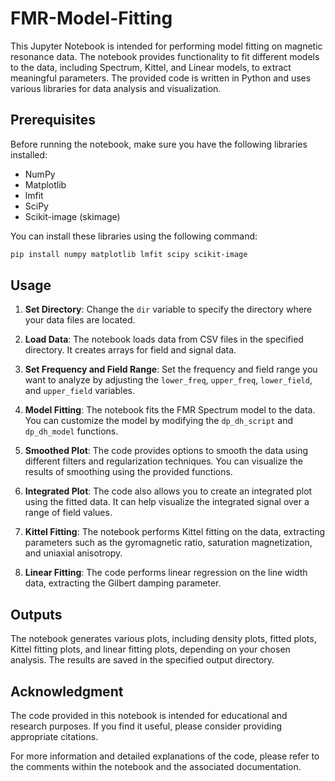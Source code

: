 # FMR-Model-Fitting

This Jupyter Notebook is intended for performing model fitting on magnetic resonance data. The notebook provides functionality to fit different models to the data, including Spectrum, Kittel, and Linear models, to extract meaningful parameters. The provided code is written in Python and uses various libraries for data analysis and visualization.

## Prerequisites

Before running the notebook, make sure you have the following libraries installed:

- NumPy
- Matplotlib
- lmfit
- SciPy
- Scikit-image (skimage)

You can install these libraries using the following command:

```bash
pip install numpy matplotlib lmfit scipy scikit-image
```

## Usage

1. **Set Directory**: Change the `dir` variable to specify the directory where your data files are located.

2. **Load Data**: The notebook loads data from CSV files in the specified directory. It creates arrays for field and signal data.

3. **Set Frequency and Field Range**: Set the frequency and field range you want to analyze by adjusting the `lower_freq`, `upper_freq`, `lower_field`, and `upper_field` variables.

4. **Model Fitting**: The notebook fits the FMR Spectrum model to the data. You can customize the model by modifying the `dp_dh_script` and `dp_dh_model` functions.

5. **Smoothed Plot**: The code provides options to smooth the data using different filters and regularization techniques. You can visualize the results of smoothing using the provided functions.

6. **Integrated Plot**: The code also allows you to create an integrated plot using the fitted data. It can help visualize the integrated signal over a range of field values.

7. **Kittel Fitting**: The notebook performs Kittel fitting on the data, extracting parameters such as the gyromagnetic ratio, saturation magnetization, and uniaxial anisotropy.

8. **Linear Fitting**: The code performs linear regression on the line width data, extracting the Gilbert damping parameter.

## Outputs

The notebook generates various plots, including density plots, fitted plots, Kittel fitting plots, and linear fitting plots, depending on your chosen analysis. The results are saved in the specified output directory.

## Acknowledgment

The code provided in this notebook is intended for educational and research purposes. If you find it useful, please consider providing appropriate citations.

For more information and detailed explanations of the code, please refer to the comments within the notebook and the associated documentation.

